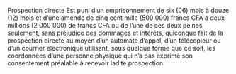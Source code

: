 Prospection directe
Est puni d’un emprisonnement de six (06) mois à douze (12) mois et d’une amende de cinq cent mille (500 000) francs CFA à deux millions (2 000 000) de francs CFA ou de l’une de ces deux peines seulement, sans préjudice des dommages et intérêts, quiconque fait de la prospection directe au moyen d’un automate d’appel, d’un télécopieur ou d’un courrier électronique utilisant, sous quelque forme que ce soit, les coordonnées d’une personne physique qui n’a pas exprimé son consentement préalable à recevoir ladite prospection.